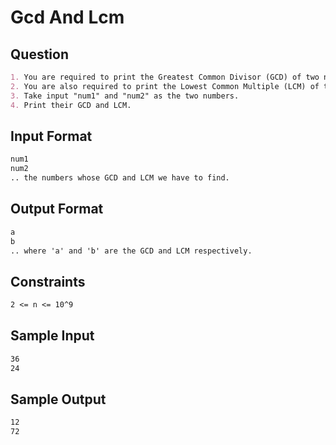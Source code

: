 # Gcd And Lcm

## Question

```markdown
1. You are required to print the Greatest Common Divisor (GCD) of two numbers.
2. You are also required to print the Lowest Common Multiple (LCM) of the same numbers.
3. Take input "num1" and "num2" as the two numbers.
4. Print their GCD and LCM.
```

## Input Format

```markdown
num1
num2
.. the numbers whose GCD and LCM we have to find.
```

## Output Format

```markdown
a
b
.. where 'a' and 'b' are the GCD and LCM respectively.
```

## Constraints

```markdown
2 <= n <= 10^9
```

## Sample Input

```markdown
36
24
```

## Sample Output

```markdown
12
72
```
